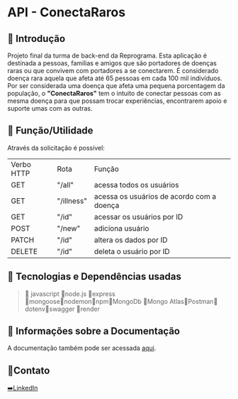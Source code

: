# API - ConectaRaros


## :triangular_flag_on_post: Introdução

Projeto final da turma de back-end da Reprograma. Esta aplicação é destinada a pessoas, famílias e amigos que são portadores de doenças raras ou que convivem com portadores a se conectarem. 
É considerado doença rara aquela que afeta até 65 pessoas em cada 100 mil indivíduos.
Por ser considerada uma doença que afeta uma pequena porcentagem da população, o **"ConectaRaros"** tem o intuito de conectar pessoas com as mesma doença para que possam trocar experiências, encontrarem apoio e suporte umas com as outras. 

## :triangular_flag_on_post: Função/Utilidade

Através da solicitação é possível: 

<table>
<tr>
  <td>Verbo HTTP</td>
  <td>Rota</td>
  <td>Função</td>
</tr>
<tr>
  <td>GET</td>
  <td>"/all"</td>
  <td>acessa todos os usuários</td>
</tr>
<tr>
  <td>GET</td>
  <td>"/illness"</td>
  <td>acessa os usuários de acordo com a doença </td>
</tr>
<tr>
  <td>GET</td>
  <td>"/id"</td>
  <td>acessar os usuários por ID</td>
</tr>
<tr>
  <td>POST</td>
  <td>"/new"</td>
  <td>adiciona usuário</td>
</tr>
<tr>
  <td>PATCH</td>
  <td>"/id"</td>
  <td>altera os dados por ID</td>
</tr>
<tr>
  <td>DELETE</td>
  <td>"/id"</td>
  <td>deleta o usuário por ID</td>
</tr>
</table>

## :triangular_flag_on_post: Tecnologias e Dependências usadas
> :file_folder:	javascript :file_folder:node.js	:file_folder:express	
:file_folder:mongoose:file_folder:nodemon:file_folder:npm:file_folder:MongoDb :file_folder:Mongo Atlas:file_folder:Postman:file_folder:dotenv:file_folder:swagger
:file_folder:render

## :triangular_flag_on_post: Informações sobre a Documentação
A documentação também pode ser acessada [aqui](https://conecta-raros.onrender.com/minha-rota-de-documentacao/).

## :handshake:Contato
[:arrow_right:LinkedIn](https://www.linkedin.com/in/bpsbeatriz/ "LinkedIn")